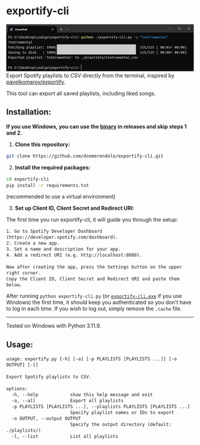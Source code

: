 # exportify-cli
![](image.png?raw=true "exportify-cli") \
Export Spotify playlists to CSV directly from the terminal, inspired by [pavelkomarov/exportify](https://github.com/pavelkomarov/exportify).

This tool can export all saved playlists, including liked songs.

## Installation:
**If you use Windows, you can use the [binary](https://github.com/donmerendolo/exportify-cli/releases/latest/download/exportify-cli.exe) in releases and skip steps 1 and 2.**
1. **Clone this repository:**
```bash
git clone https://github.com/donmerendolo/exportify-cli.git
```

2. **Install the required packages:**
```bash
cd exportify-cli
pip install -r requirements.txt
```
(recommended to use a virtual environment)
  
3. **Set up Client ID, Client Secret and Redirect URI:**

The first time you run exportify-cli, it will guide you through the setup:
```
1. Go to Spotify Developer Dashboard (https://developer.spotify.com/dashboard).
2. Create a new app.
3. Set a name and description for your app.
4. Add a redirect URI (e.g. http://localhost:8080).

Now after creating the app, press the Settings button on the upper right corner.
Copy the Client ID, Client Secret and Redirect URI and paste them below.
```

After running `python exportify-cli.py` (or [`exportify-cli.exe`](https://github.com/donmerendolo/exportify-cli/releases/latest/download/exportify-cli.exe) if you use Windows) the first time, it should keep you authenticated so you don't have to log in each time. If you wish to log out, simply remove the `.cache` file.

---

Tested on Windows with Python 3.11.9.

## Usage:
```
usage: exportify.py [-h] [-a] [-p PLAYLISTS [PLAYLISTS ...]] [-o OUTPUT] [-l]

Export Spotify playlists to CSV.

options:
  -h, --help            show this help message and exit
  -a, --all             Export all playlists
  -p PLAYLISTS [PLAYLISTS ...], --playlists PLAYLISTS [PLAYLISTS ...]
                        Specify playlist names or IDs to export
  -o OUTPUT, --output OUTPUT
                        Specify the output directory (default: ./playlists/)
  -l, --list            List all playlists
```
